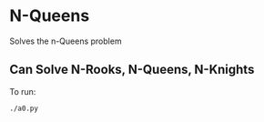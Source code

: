 # N-Queens

Solves the n-Queens problem

## Can Solve N-Rooks, N-Queens, N-Knights

To run:

    ./a0.py